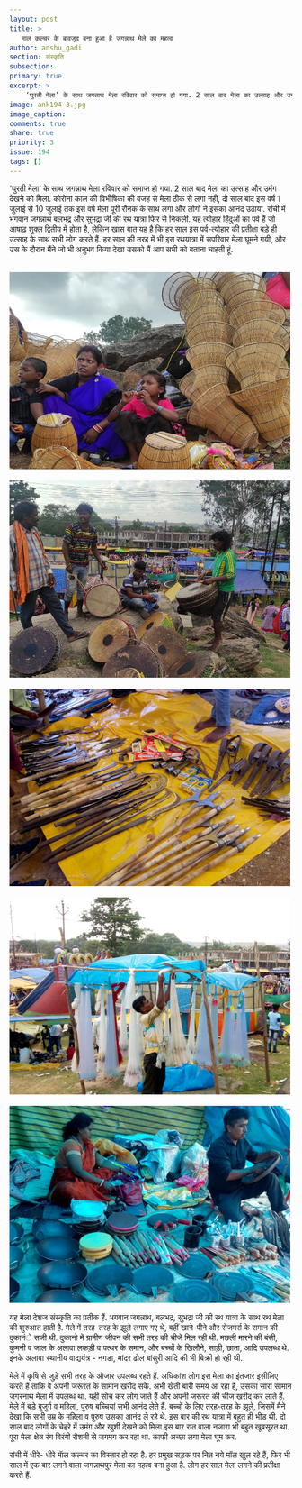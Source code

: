 ```yaml
---
layout: post
title: >
   माल कल्चर के बावजूद बना हुआ है जगन्नाथ मेले का महत्व
author: anshu_gadi
section: संस्कृति
subsection:
primary: true
excerpt: >
    ‘घुरती मेला’ के साथ जगन्नाथ मेला रविवार को समाप्त हो गया. 2 साल बाद मेला का उत्साह और उमंग देखने को मिला. कोरोना काल की विभीषिका की वजह से मेला ठीक से लगा नहीं, दो साल बाद इस वर्ष 1 जुलाई से 10 जुलाई तक इस वर्ष मेला पूरी रौनक के साथ लगा और लोगों ने इसका आनंद उठाया. रांची में भगवान जगन्नाथ बलभद्र और सुभद्रा जी की रथ यात्रा फिर से निकली. 
image: ank194-3.jpg
image_caption: 
comments: true
share: true
priority: 3
issue: 194
tags: []
---
```


‘घुरती मेला’ के साथ जगन्नाथ मेला रविवार को समाप्त हो गया. 2 साल बाद मेला का उत्साह और उमंग देखने को मिला. कोरोना काल की विभीषिका की वजह से मेला ठीक से लगा नहीं, दो साल बाद इस वर्ष 1 जुलाई से 10 जुलाई तक इस वर्ष मेला पूरी रौनक के साथ लगा और लोगों ने इसका आनंद उठाया. रांची में भगवान जगन्नाथ बलभद्र और सुभद्रा जी की रथ यात्रा फिर से निकली. यह त्योहार हिंदुओं का पर्व हैं जो आषाढ़ शुक्ल द्वितीय में होता है, लेकिन खास बात यह है कि हर साल इस पर्व-त्योहार की प्रतीक्षा बड़े ही उत्साह के साथ सभी लोग करते हैं. हर साल की तरह में भी इस रथयात्रा में सपरिवार मेला घूमने गयी, और उस के दौरान मैंने जो भी अनुभव किया देखा उसको मैं आप सभी को बताना चाहती हूं.

<br/>
<img src = "/static/news_images/ank194-3-2.jpg" width = "500" height = "350" />
<br/>
<br/>
<img src = "/static/news_images/ank194-3-3.jpg" width = "500" height = "350" />
<br/>
<br/>
<img src = "/static/news_images/ank194-3-4.jpg" width = "500" height = "350" />
<br/>
<br/>
<img src = "/static/news_images/ank194-3-5.jpg" width = "500" height = "350" />
<br/>
<br/>
<img src = "/static/news_images/ank194-3-6.jpg" width = "500" height = "350" />
<br/>

यह मेला देशज संस्कृति का प्रतीक हैं. भगवान जगन्नाथ, बलभद्र, सुभद्रा जी की रथ यात्रा के साथ रथ मेला की शुरुआत हाती है. मेले में तरह-तरह के झूले लगाए गए थे, वहीं खाने-पीने और रोजमर्रा के समान की दुकानंे सजी थी. दुकानो में ग्रामीण जीवन की सभी तरह की चीजें मिल रही थी. मछली मारने की बंसी, कुमनी व जाल के अलावा लकड़ी व पत्थर के समान, और बच्चों के खिलौने, साड़ी, छाता, आदि उपलब्ध थे. इनके अलावा स्थानीय वाद्ययंत्र - नगडा, मांदर ढोल बांसुरी आदि की भी बिक्री हो रही थी.

मेले में कृषि से जुड़े सभी तरह के औजार उपलब्ध रहते हैं. अधिकांश लोग इस मेला का इंतजार इसीलिए करते हैं ताकि वे अपनी जरूरत के सामान खरीद सके. अभी खेती बारी समय आ रहा है, उसका सारा सामान जगरनाथ मेला में उपलब्ध था. यही सोच कर लोग जाते हैं और अपनी जरूरत की चीज खरीद कर लाते हैं. मेले में बड़े बुजुर्ग व महिला, पुरुष बच्चियां सभी आनंद लेते हैं. बच्चों के लिए तरह-तरह के झूले, जिसमें मैने देखा कि सभी उम्र के महिला व पुरुष उसका आनंद ले रहे थे. इस बार की रथ यात्रा में बहुत ही भीड़ थी.  दो साल बाद लोगों के चेहरे में उमंग और खुशी देखने को मिला इस बार रात वाला नजारा भी बहुत खूबसूरत था. पूरा मेला क्षेत्र रंग बिरंगी रौशनी से जगमग कर रहा था. काफी अच्छा लगा मेला घूम कर.

रांची में धीरे- धीरे माॅल कल्चर का विस्तार हो रहा है. हर प्रमुख सड़क पर नित नये मॉल खुल रहे हैं, फिर भी साल में एक बार लगने वाला जगन्नाथपुर मेला का महत्व बना हुआ है. लोग हर साल मेला लगने की प्रतीक्षा करते हैं.